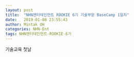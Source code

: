 ```yaml
---
layout: post
title:  "NHN엔터테인먼트 ROOKIE 6기 기술부문 BaseCamp 1일차"
date:   2019-01-08 23:55:43
author: Mintak OH
categories: NHN-Ent
tags: NHN엔터테인먼트-ROOKIE-6기
---
```


기술교육 첫날
